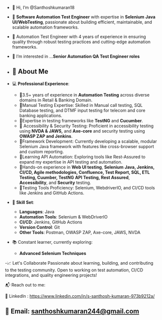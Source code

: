 - 👋 Hi, I’m @Santhoshkumaran18
- 🔹 **Software Automation Test Engineer** with expertise in **Selenium** **Java** **UI/WebTesting**, passionate about building efficient, maintainable, and scalable automation frameworks.
- 🔹 Automation Test Engineer with 4 years of experience in ensuring quality through robust testing practices and cutting-edge automation frameworks.
- 👀 I’m interested in ...**Senior Automation QA Test Engineer roles**

  
- ## 🌟 **About Me**

- 💻 **Professional Experience**: 
  - 🔹3.5+ years of experience in **Automation Testing** across diverse domains in Retail & Banking Domain.
  - 🔹Manual Testing Expertise: Skilled in Manual call testing, SQL Database testing, and DTMF input testing for telecom and core banking applications.
  - 🔹Expertise in testing frameworks like **TestNG** and **Cucumber**.
  - 🔹 Accessibility & Security Testing: Proficient in accessibility testing using **NVDA & JAWS,** and **Axe-core** and security testing using **OWASP ZAP and Jenkins**.
  - 🔹Framework Development: Currently developing a scalable, modular Selenium Java framework with features like cross-browser support and custom reporting.
  - 🔹Learning API Automation: Exploring tools like Rest-Assured to expand my expertise in API testing and automation.
  - 🔹Hands-on experience in **Web UI testing**, **Selenium** **Java, Jenkins, CI/CD, Agile methodologies, Confluence, Test Report, SQL, ETL Testing, Cuumber, TestNG** **API Testing, Rest Assured**, **Accessibility**, and **Security** testing.
  - 🔹Testing Tools Proficiency: Selenium, WebdriverIO, and CI/CD tools like Jenkins and GitHub Actions.

- 🔧 **Skill Set**:
  - **Languages**: Java
  - **Automation Tools**: Selenium & WebDriverIO
  - **CI/CD**: Jenkins, GitHub Actions
  - **Version Control**: Git
  - **Other Tools**: Postman, OWASP ZAP, Axe-core, JAWS, NVDA
    
- 📚 Constant learner, currently exploring:
  - **Advanced Selenium Techniques**

 -📈 Let's Collaborate
    Passionate about learning, building, and contributing to the testing community. Open to working on test automation, CI/CD integrations, and quality engineering projects!

📬 Reach out to me:

💼 LinkedIn : https://www.linkedin.com/in/s-santhosh-kumaran-973b9212a/

📧 Email:  santhoshkumaran244@gmail.com
---
<!---
Santhoshkumaran18/Santhoshkumaran18 is a ✨ special ✨ repository because its `README.md` (this file) appears on your GitHub profile.
You can click the Preview link to take a look at your changes.
--->
